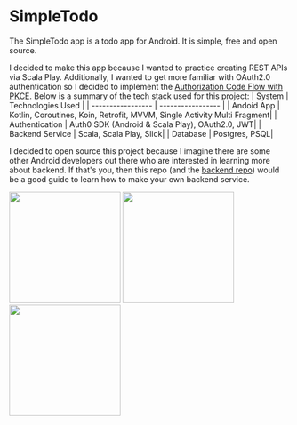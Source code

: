 # SimpleTodo
The SimpleTodo app is a todo app for Android. It is simple, free and open source. 

I decided to make this app because I wanted to practice creating REST APIs via Scala Play. Additionally, I wanted to get more familiar with OAuth2.0 authentication so I decided to implement the [Authorization Code Flow with PKCE](https://auth0.com/docs/flows/authorization-code-flow-with-proof-key-for-code-exchange-pkce). Below is a summary of the tech stack used for this project:
| System            | Technologies Used |
| ----------------- | ----------------- |
| Andoid App        | Kotlin, Coroutines, Koin, Retrofit, MVVM, Single Activity Multi Fragment|
| Authentication    | Auth0 SDK (Android & Scala Play), OAuth2.0, JWT|
| Backend Service   | Scala, Scala Play, Slick|
| Database          | Postgres, PSQL|

I decided to open source this project because I imagine there are some other Android developers out there who are interested in learning more about backend. If that's you, then this repo (and the [backend repo](https://github.com/MackHartley/SimpleTodoService)) would be a good guide to learn how to make your own backend service.

<img src="https://user-images.githubusercontent.com/10659285/124343743-cb6bc080-db82-11eb-94c6-74b9690072c9.png" width="200dp" />   <img src="https://user-images.githubusercontent.com/10659285/124343763-edfdd980-db82-11eb-9c7a-9d772b8b6daf.png" width="200dp" />   <img src="https://user-images.githubusercontent.com/10659285/124343765-f0603380-db82-11eb-979e-e26044c17ea4.png" width="200dp" />
